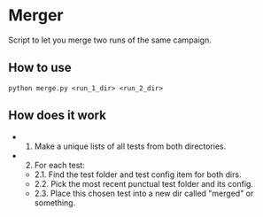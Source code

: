 # Merger

Script to let you merge two runs of the same campaign.

## How to use
```shell
python merge.py <run_1_dir> <run_2_dir>
```

## How does it work
- 1. Make a unique lists of all tests from both directories.
- 2. For each test:
    - 2.1. Find the test folder and test config item for both dirs.
    - 2.2. Pick the most recent punctual test folder and its config.
    - 2.3. Place this chosen test into a new dir called "merged" or something.
